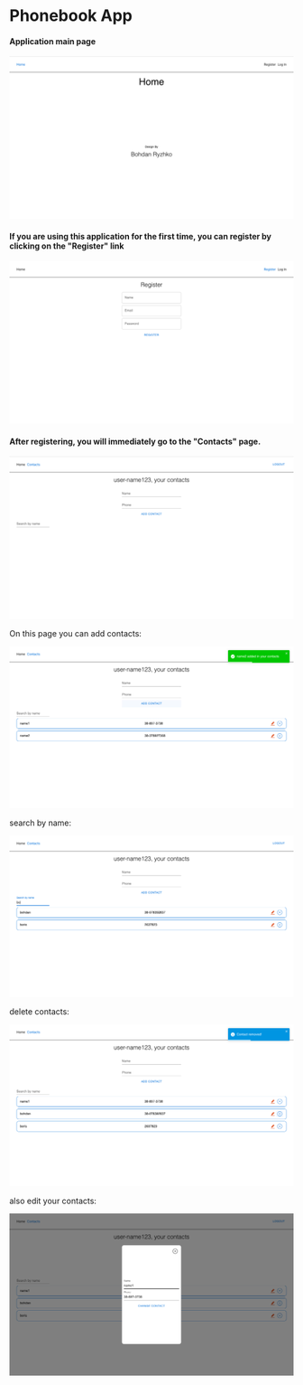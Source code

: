 # Phonebook App

#### Application main page

![Main page app](./assets/main-page.png)

#### If you are using this application for the first time, you can register by clicking on the "Register" link

![Register page](./assets/register-page.png)

#### After registering, you will immediately go to the "Contacts" page.

![Contacts page](./assets/contacts.png)

On this page you can add contacts:

![Add-contact](./assets/add-contact.png)

search by name:

![Search by name](./assets/search-name.png)

delete contacts:

![Remove contact](./assets/remove-contact.png)

also edit your contacts:

![Rewrite](./assets/rewrite.png)
